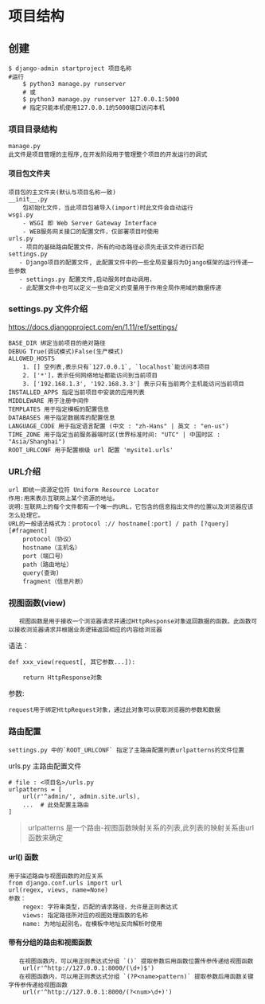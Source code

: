 # 项目结构

## 创建

```
$ django-admin startproject 项目名称
#运行
    $ python3 manage.py runserver
    # 或
    $ python3 manage.py runserver 127.0.0.1:5000  
    # 指定只能本机使用127.0.0.1的5000端口访问本机
```

### 项目目录结构

```
manage.py
此文件是项目管理的主程序,在开发阶段用于管理整个项目的开发运行的调式
```

#### 项目包文件夹

```
项目包的主文件夹(默认与项目名称一致)
__init__.py
    包初始化文件，当此项目包被导入(import)时此文件会自动运行
wsgi.py
    - WSGI 即 Web Server Gateway Interface
    - WEB服务网关接口的配置文件，仅部署项目时使用
urls.py
   - 项目的基础路由配置文件，所有的动态路径必须先走该文件进行匹配
settings.py
   - Django项目的配置文件, 此配置文件中的一些全局变量将为Django框架的运行传递一些参数
   - settings.py 配置文件,启动服务时自动调用，
   - 此配置文件中也可以定义一些自定义的变量用于作用全局作用域的数据传递
```

### settings.py 文件介绍

https://docs.djangoproject.com/en/1.11/ref/settings/

```
BASE_DIR 绑定当前项目的绝对路径
DEBUG True(调试模式)False(生产模式)
ALLOWED_HOSTS
    1. [] 空列表,表示只有`127.0.0.1`, `localhost`能访问本项目
    2. ['*']，表示任何网络地址都能访问到当前项目
    3. ['192.168.1.3', '192.168.3.3'] 表示只有当前两个主机能访问当前项目
INSTALLED_APPS 指定当前项目中安装的应用列表
MIDDLEWARE 用于注册中间件
TEMPLATES 用于指定模板的配置信息
DATABASES 用于指定数据库的配置信息
LANGUAGE_CODE 用于指定语言配置 (中文 : "zh-Hans" | 英文 : "en-us")
TIME_ZONE 用于指定当前服务器端时区(世界标准时间: "UTC" | 中国时区 : "Asia/Shanghai")
ROOT_URLCONF 用于配置根级 url 配置 'mysite1.urls'
```

### URL介绍

```
url 即统一资源定位符 Uniform Resource Locator
作用:用来表示互联网上某个资源的地址。
说明:互联网上的每个文件都有一个唯一的URL，它包含的信息指出文件的位置以及浏览器应该怎么处理它。
URL的一般语法格式为：protocol :// hostname[:port] / path [?query][#fragment]
    protocol（协议）
    hostname（主机名）
    port（端口号）
    path（路由地址）
    query(查询)
    fragment（信息片断）
```

### 视图函数(view)

```
   视图函数是用于接收一个浏览器请求并通过HttpResponse对象返回数据的函数。此函数可以接收浏览器请求并根据业务逻辑返回相应的内容给浏览器
```

语法：

```
def xxx_view(request[, 其它参数...]):
    
    return HttpResponse对象
```

参数:

```
request用于绑定HttpRequest对象，通过此对象可以获取浏览器的参数和数据
```

### 路由配置

```
settings.py 中的`ROOT_URLCONF` 指定了主路由配置列表urlpatterns的文件位置
```

urls.py 主路由配置文件

```
# file : <项目名>/urls.py
urlpatterns = [
    url(r'^admin/', admin.site.urls),
    ...  # 此处配置主路由
]
```

> urlpatterns 是一个路由-视图函数映射关系的列表,此列表的映射关系由url函数来确定

#### url() 函数

```
用于描述路由与视图函数的对应关系
from django.conf.urls import url
url(regex, views, name=None)
参数：
    regex: 字符串类型，匹配的请求路径，允许是正则表达式
    views: 指定路径所对应的视图处理函数的名称
    name: 为地址起别名，在模板中地址反向解析时使用
```

#### 带有分组的路由和视图函数

```
   在视图函数内，可以用正则表达式分组 `()` 提取参数后用函数位置传参传递给视图函数
    url(r'^http://127.0.0.1:8000/(\d+)$')
   在视图函数内，可以用正则表达式分组 `(?P<name>pattern)` 提取参数后用函数关键字传参传递给视图函数
    url(r'^http://127.0.0.1:8000/(?<num>\d+)')
```